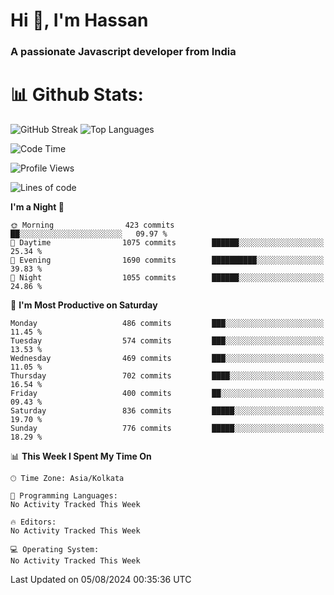 # Hi 👋, I'm Hassan
### A passionate Javascript developer from India


# 📊 Github Stats:
![GitHub Streak](https://github-readme-streak-stats.herokuapp.com/?user=codeblooded47&theme=dracula&hide_border=false)
![Top Languages](https://github-readme-stats.vercel.app/api/top-langs/?username=codeblooded47&layout=compact&theme=dracula)



<!--START_SECTION:waka-->
![Code Time](http://img.shields.io/badge/Code%20Time-820%20hrs%2030%20mins-blue)

![Profile Views](http://img.shields.io/badge/Profile%20Views-0-blue)

![Lines of code](https://img.shields.io/badge/From%20Hello%20World%20I%27ve%20Written-23.5%20million%20lines%20of%20code-blue)

**I'm a Night 🦉** 

```text
🌞 Morning                423 commits         ██░░░░░░░░░░░░░░░░░░░░░░░   09.97 % 
🌆 Daytime                1075 commits        ██████░░░░░░░░░░░░░░░░░░░   25.34 % 
🌃 Evening                1690 commits        ██████████░░░░░░░░░░░░░░░   39.83 % 
🌙 Night                  1055 commits        ██████░░░░░░░░░░░░░░░░░░░   24.86 % 
```
📅 **I'm Most Productive on Saturday** 

```text
Monday                   486 commits         ███░░░░░░░░░░░░░░░░░░░░░░   11.45 % 
Tuesday                  574 commits         ███░░░░░░░░░░░░░░░░░░░░░░   13.53 % 
Wednesday                469 commits         ███░░░░░░░░░░░░░░░░░░░░░░   11.05 % 
Thursday                 702 commits         ████░░░░░░░░░░░░░░░░░░░░░   16.54 % 
Friday                   400 commits         ██░░░░░░░░░░░░░░░░░░░░░░░   09.43 % 
Saturday                 836 commits         █████░░░░░░░░░░░░░░░░░░░░   19.70 % 
Sunday                   776 commits         █████░░░░░░░░░░░░░░░░░░░░   18.29 % 
```


📊 **This Week I Spent My Time On** 

```text
🕑︎ Time Zone: Asia/Kolkata

💬 Programming Languages: 
No Activity Tracked This Week

🔥 Editors: 
No Activity Tracked This Week

💻 Operating System: 
No Activity Tracked This Week
```


 Last Updated on 05/08/2024 00:35:36 UTC
<!--END_SECTION:waka-->

